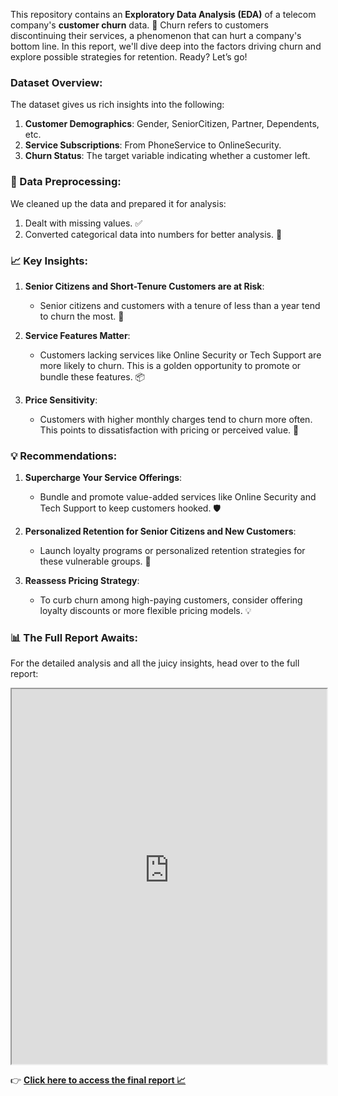 This repository contains an **Exploratory Data Analysis (EDA)** of a telecom company's **customer churn** data. 🚀 Churn refers to customers discontinuing their services, a phenomenon that can hurt a company's bottom line. In this report, we'll dive deep into the factors driving churn and explore possible strategies for retention. Ready? Let’s go!

### Dataset Overview:
The dataset gives us rich insights into the following:

1. **Customer Demographics**: Gender, SeniorCitizen, Partner, Dependents, etc.
2. **Service Subscriptions**: From PhoneService to OnlineSecurity.
3. **Churn Status**: The target variable indicating whether a customer left.

### 🔄 Data Preprocessing:
We cleaned up the data and prepared it for analysis:

1. Dealt with missing values. ✅
2. Converted categorical data into numbers for better analysis. 🔢

### 📈 Key Insights:

1. **Senior Citizens and Short-Tenure Customers are at Risk**:
   - Senior citizens and customers with a tenure of less than a year tend to churn the most. 🎯
   
2. **Service Features Matter**:
   - Customers lacking services like Online Security or Tech Support are more likely to churn. This is a golden opportunity to promote or bundle these features. 📦

3. **Price Sensitivity**:
   - Customers with higher monthly charges tend to churn more often. This points to dissatisfaction with pricing or perceived value. 💸

### 💡 Recommendations:

1. **Supercharge Your Service Offerings**:
   - Bundle and promote value-added services like Online Security and Tech Support to keep customers hooked. 🛡️

2. **Personalized Retention for Senior Citizens and New Customers**:
   - Launch loyalty programs or personalized retention strategies for these vulnerable groups. 🎁

3. **Reassess Pricing Strategy**:
   - To curb churn among high-paying customers, consider offering loyalty discounts or more flexible pricing models. 💡

### 📊 The Full Report Awaits:
For the detailed analysis and all the juicy insights, head over to the full report:

<iframe src="https://raw.githubusercontent.com/Deepanshu-analyst/Telecom-Chrun-Analysis/main/Final%20Report%20on%20Telecom%20Churn%20Analysis.pdf" width="100%" height="600px"></iframe>




👉 **[Click here to access the final report 📈](https://github.com/Deepanshu-analyst/Telecom-Chrun-Analysis)**

